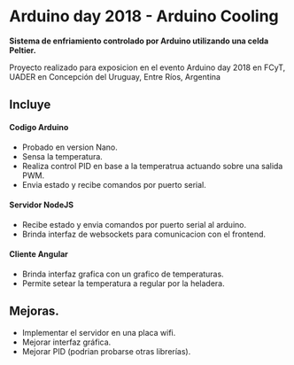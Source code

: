 # Arduino day 2018 - Arduino Cooling
**Sistema de enfriamiento controlado por Arduino utilizando una celda Peltier.**

Proyecto realizado para exposicion en el evento Arduino day 2018 en FCyT, UADER en Concepción del Uruguay, Entre Ríos, Argentina 

## Incluye
#### Codigo Arduino
- Probado en version Nano.
- Sensa la temperatura.
- Realiza control PID en base a la temperatrua actuando sobre una salida PWM.
- Envia estado y recibe comandos por puerto serial.

#### Servidor NodeJS
- Recibe estado y envia comandos por puerto serial al arduino.
- Brinda interfaz de websockets para comunicacion con el frontend.

#### Cliente Angular
- Brinda interfaz grafica con un grafico de temperaturas.
- Permite setear la temperatura a regular por la heladera.

## Mejoras.
- Implementar el servidor en una placa wifi.
- Mejorar interfaz gráfica.
- Mejorar PID (podrian probarse otras librerías).
